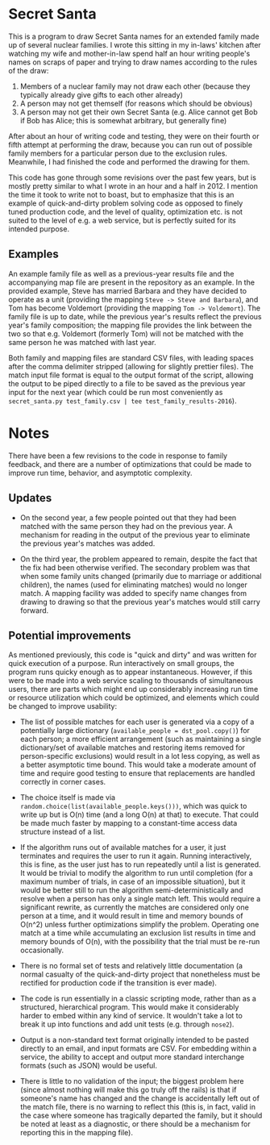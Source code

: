 Secret Santa
============

This is a program to draw Secret Santa names for an extended family made up of
several nuclear families.  I wrote this sitting in my in-laws' kitchen after
watching my wife and mother-in-law spend half an hour writing people's names on
scraps of paper and trying to draw names according to the rules of the draw:

1. Members of a nuclear family may not draw each other (because they typically
   already give gifts to each other already)
2. A person may not get themself (for reasons which should be obvious)
3. A person may not get their own Secret Santa (e.g. Alice cannot get Bob if
   Bob has Alice; this is somewhat arbitrary, but generally fine)

After about an hour of writing code and testing, they were on their fourth or
fifth attempt at performing the draw, because you can run out of possible family
members for a particular person due to the exclusion rules.  Meanwhile, I had
finished the code and performed the drawing for them.

This code has gone through some revisions over the past few years, but is mostly
pretty similar to what I wrote in an hour and a half in 2012.  I mention the
time it took to write not to boast, but to emphasize that this is an example of
quick-and-dirty problem solving code as opposed to finely tuned production code,
and the level of quality, optimization etc. is not suited to the level of e.g.
a web service, but is perfectly suited for its intended purpose.


Examples
--------

An example family file as well as a previous-year results file and the
accompanying map file are present in the repository as an example.  In the
provided example, Steve has married Barbara and they have decided to operate as
a unit (providing the mapping `Steve -> Steve and Barbara`), and Tom has become
Voldemort (providing the mapping `Tom -> Voldemort`).  The family file is up to
date, while the previous year's results reflect the previous year's family
composition; the mapping file provides the link between the two so that e.g.
Voldemort (formerly Tom) will not be matched with the same person he was matched
with last year.

Both family and mapping files are standard CSV files, with leading spaces after
the comma delimiter stripped (allowing for slightly prettier files).  The match
input file format is equal to the output format of the script, allowing the
output to be piped directly to a file to be saved as the previous year input for
the next year (which could be run most conveniently as
`secret_santa.py test_family.csv | tee test_family_results-2016`).


Notes
=====

There have been a few revisions to the code in response to family feedback, and
there are a number of optimizations that could be made to improve run time,
behavior, and asymptotic complexity.


Updates
-------

- On the second year, a few people pointed out that they had been matched with
  the same person they had on the previous year.  A mechanism for reading in the
  output of the previous year to eliminate the previous year's matches was
  added.

- On the third year, the problem appeared to remain, despite the fact that the
  fix had been otherwise verified.  The secondary problem was that when some
  family units changed (primarily due to marriage or additional children), the
  names (used for eliminating matches) would no longer match.  A mapping
  facility was added to specify name changes from drawing to drawing so that the
  previous year's matches would still carry forward.


Potential improvements
----------------------

As mentioned previously, this code is "quick and dirty" and was written for
quick execution of a purpose.  Run interactively on small groups, the program
runs quicky enough as to appear instantaneous.  However, if this were to be made
into a web service scaling to thousands of simultaneous users, there are parts
which might end up considerably increasing run time or resource utilization
which could be optimized, and elements which could be changed to improve
usability:

- The list of possible matches for each user is generated via a copy of a
  potentially large dictionary (`available_people = dst_pool.copy()`) for each
  person; a more efficient arrangement (such as maintaining a single
  dictionary/set of available matches and restoring items removed for
  person-specific exclusions) would result in a lot less copying, as well as a
  better asymptotic time bound.  This would take a moderate amount of time and
  require good testing to ensure that replacements are handled correctly in
  corner cases.

- The choice itself is made via `random.choice(list(available_people.keys()))`,
  which was quick to write up but is O(n) time (and a long O(n) at that) to
  execute.  That could be made much faster by mapping to a constant-time access
  data structure instead of a list.

- If the algorithm runs out of available matches for a user, it just terminates
  and requires the user to run it again.  Running interactively, this is fine,
  as the user just has to run repeatedly until a list is generated.  It would be
  trivial to modify the algorithm to run until completion (for a maximum number
  of trials, in case of an impossible situation), but it would be better still
  to run the algorithm semi-deterministically and resolve when a person has only
  a single match left.  This would require a significant rewrite, as currently
  the matches are considered only one person at a time, and it would result in
  time and memory bounds of O(n^2) unless further optimizations simplify the
  problem.  Operating one match at a time while accumulating an exclusion list
  results in time and memory bounds of O(n), with the possibility that the trial
  must be re-run occasionally.

- There is no formal set of tests and relatively little documentation (a normal
  casualty of the quick-and-dirty project that nonetheless must be rectified for
  production code if the transition is ever made).

- The code is run essentially in a classic scripting mode, rather than as a
  structured, hierarchical program.  This would make it considerably harder to
  embed within any kind of service.  It wouldn't take a lot to break it up into
  functions and add unit tests (e.g. through `nose2`).

- Output is a non-standard text format originally intended to be pasted directly
  to an email, and input formats are CSV.  For embedding within a service, the
  ability to accept and output more standard interchange formats (such as JSON)
  would be useful.

- There is little to no validation of the input; the biggest problem here (since
  almost nothing will make this go truly off the rails) is that if someone's
  name has changed and the change is accidentally left out of the match file,
  there is no warning to reflect this (this is, in fact, valid in the case where
  someone has tragically departed the family, but it should be noted at least as
  a diagnostic, or there should be a mechanism for reporting this in the mapping
  file).
